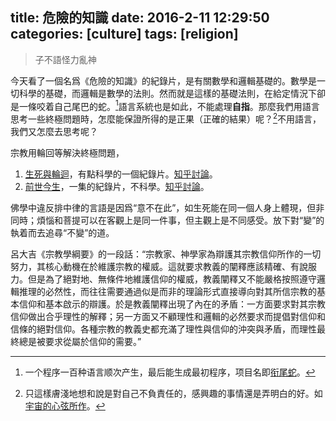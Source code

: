 title: 危險的知識
date: 2016-2-11 12:29:50
categories: [culture]
tags: [religion]
---

> 子不語怪力亂神 

<!--more-->

今天看了一個名爲《危險的知識》的紀錄片，是有關數學和邏輯基礎的。數學是一切科學的基礎，而邏輯是數學的法則。然而就是這樣的基礎法則，在給定情況下卻是一條咬着自己尾巴的蛇。[^2]語言系統也是如此，不能處理**自指**。那麼我們用語言思考一些終極問題時，怎麼能保證所得的是正果（正確的結果）呢？[^1]不用語言，我們又怎麼去思考呢？

宗教用輪回等解決終極問題，

1. [生死與輪迴][record1]，有點科學的一個紀錄片。[知乎討論][zhihu1]。
2. [前世今生][laterlife]，一集的紀錄片，不科學。[知乎討論][zhihu2]。

佛學中違反排中律的言語是因爲“意不在此”，如生死能在同一個人身上體現，但非同時；煩惱和菩提可以在客觀上是同一件事，但主觀上是不同感受。放下對“變”的執着而去追尋“不變”的道。

呂大吉《宗教學綱要》的一段話：“宗教家、神學家為辯護其宗教信仰所作的一切努力，其核心動機在於維護宗教的權威。這就要求教義的闡釋應該精確、有說服力。但是為了絕對地、無條件地維護信仰的權威，教義闡釋又不能嚴格按照遵守邏輯推理的必然性，而往往需要通過似是而非的理論形式直接導向對其所信宗教的基本信仰和基本啟示的辯護。於是教義闡釋出現了內在的矛盾：一方面要求對其宗教信仰做出合乎理性的解釋；另一方面又不顧理性和邏輯的必然要求而提倡對信仰和信條的絕對信仰。各種宗教的教義史都充滿了理性與信仰的沖突與矛盾，而理性最終總是被要求從屬於信仰的需要。”



[zhihu2]:http://www.zhihu.com/question/21484428
[zhihu1]:http://www.zhihu.com/question/35266041
[laterlife]:http://open.163.com/movie/2015/9/E/4/MB2SJ0FNR_MB2SJD1E4.html
[record1]:http://www.iqiyi.com/a_19rrhax2qd.html?src=alddsj

 [^1]: 只這樣膚淺地想和說是對自己不負責任的，感興趣的事情還是弄明白的好。如[宇宙的心弦所作][physixfan]。

[physixfan]: http://www.physixfan.com/archives/108

 [^2]: 一个程序一百种语言顺次产生，最后能生成最初程序，项目名即[衔尾蛇][quine-relay]。

[quine-relay]: https://github.com/mame/quine-relay
